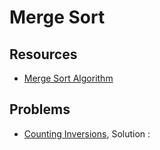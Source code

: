 # Merge Sort

## Resources

- [Merge Sort Algorithm](https://www.programiz.com/dsa/merge-sort)

## Problems

- [Counting Inversions](https://www.hackerrank.com/challenges/ctci-merge-sort/problem?isFullScreen=true&h_l=interview&playlist_slugs%5B%5D=interview-preparation-kit&playlist_slugs%5B%5D=sorting), Solution :
